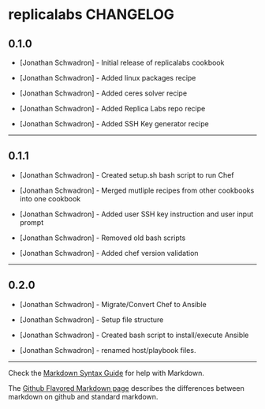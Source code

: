 replicalabs CHANGELOG
=====================


0.1.0
-----
- [Jonathan Schwadron] - Initial release of replicalabs cookbook

- [Jonathan Schwadron] - Added linux packages recipe

- [Jonathan Schwadron] - Added ceres solver recipe

- [Jonathan Schwadron] - Added Replica Labs repo recipe

- [Jonathan Schwadron] - Added SSH Key generator recipe

- - -

0.1.1
-----
- [Jonathan Schwadron] - Created setup.sh bash script to run Chef

- [Jonathan Schwadron] - Merged mutliple recipes from other cookbooks into one cookbook

- [Jonathan Schwadron] - Added user SSH key instruction and user input prompt

- [Jonathan Schwadron] - Removed old bash scripts

- [Jonathan Schwadron] - Added chef version validation
- - -

0.2.0
-----
- [Jonathan Schwadron] - Migrate/Convert Chef to Ansible

- [Jonathan Schwadron] - Setup file structure

- [Jonathan Schwadron] - Created bash script to install/execute Ansible

- [Jonathan Schwadron] - renamed host/playbook files.


- - -




Check the [Markdown Syntax Guide](http://daringfireball.net/projects/markdown/syntax) for help with Markdown.

The [Github Flavored Markdown page](http://github.github.com/github-flavored-markdown/) describes the differences between markdown on github and standard markdown.
